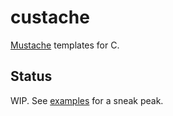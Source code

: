 # custache

[Mustache](http://mustache.github.io/) templates for C.

## Status

WIP.  See [examples](/examples) for a sneak peak.

